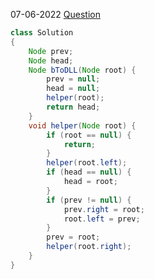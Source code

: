 
07-06-2022
[Question](https://practice.geeksforgeeks.org/problems/binary-tree-to-dll/1/)
```java
class Solution
{
    Node prev;
    Node head;
    Node bToDLL(Node root) {	
        prev = null;
        head = null;
        helper(root);
        return head;
    }
    void helper(Node root) {
        if (root == null) {
            return;
        }
        helper(root.left);
        if (head == null) {
            head = root;
        }
        if (prev != null) {
            prev.right = root;
            root.left = prev;
        }
        prev = root;
        helper(root.right);
    }
}
```
